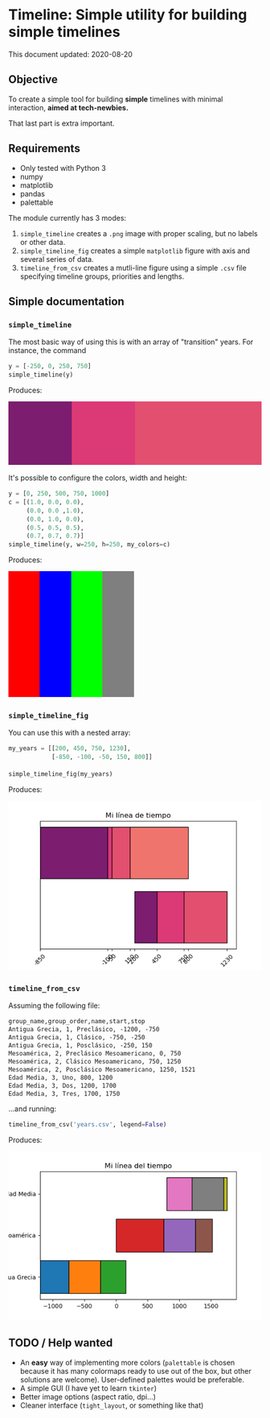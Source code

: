 # Timeline: Simple utility for building simple timelines

This document updated: 2020-08-20

## Objective

To create a simple tool for building **simple** timelines with minimal interaction, **aimed at tech-newbies.**

That last part is extra important.

## Requirements

- Only tested with Python 3
- numpy
- matplotlib
- pandas
- palettable

The module currently has 3 modes:

1. `simple_timeline` creates a `.png` image with proper scaling, but no labels or other data.
2. `simple_timeline_fig` creates a simple `matplotlib` figure with axis and several series of data.
3. `timeline_from_csv` creates a mutli-line figure using a simple `.csv` file specifying timeline groups, priorities and lengths.

## Simple documentation

### `simple_timeline`

The most basic way of using this is with an array of "transition" years. For instance, the command

```python
y = [-250, 0, 250, 750]
simple_timeline(y)
```

Produces:

![](simple_timeline_basic.png)

It's possible to configure the colors, width and height:

```python
y = [0, 250, 500, 750, 1000]
c = [(1.0, 0.0, 0.0),
     (0.0, 0.0 ,1.0),
     (0.0, 1.0, 0.0),
     (0.5, 0.5, 0.5),
     (0.7, 0.7, 0.7)]
simple_timeline(y, w=250, h=250, my_colors=c)
```

Produces:

![](simple_timeline_hw.png)

### `simple_timeline_fig`

You can use this with a nested array:

```python
my_years = [[200, 450, 750, 1230],
            [-850, -100, -50, 150, 800]]

simple_timeline_fig(my_years)
```

Produces:

![](timeline_fig_example.png)

### `timeline_from_csv`

Assuming the following file:

```
group_name,group_order,name,start,stop
Antigua Grecia, 1, Preclásico, -1200, -750
Antigua Grecia, 1, Clásico, -750, -250
Antigua Grecia, 1, Posclásico, -250, 150
Mesoamérica, 2, Preclásico Mesoamericano, 0, 750
Mesoamérica, 2, Clásico Mesoamericano, 750, 1250
Mesoamérica, 2, Posclásico Mesoamericano, 1250, 1521
Edad Media, 3, Uno, 800, 1200
Edad Media, 3, Dos, 1200, 1700
Edad Media, 3, Tres, 1700, 1750
```

...and running:

```python
timeline_from_csv('years.csv', legend=False)
```

Produces:

![](timeline_multi_example.png)

## TODO / Help wanted

- An **easy** way of implementing more colors (`palettable` is chosen because it has many colormaps ready to use out of the box, but other solutions are welcome). User-defined palettes would be preferable.
- A simple GUI (I have yet to learn `tkinter`)
- Better image options (aspect ratio, dpi...)
- Cleaner interface (`tight_layout`, or something like that)